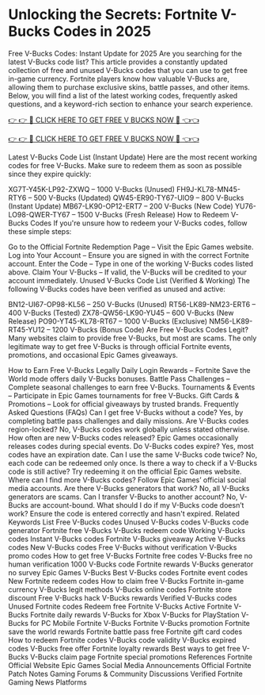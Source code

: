 # Unlocking the Secrets: Fortnite V-Bucks Codes in 2025

Free V-Bucks Codes: Instant Update for 2025
Are you searching for the latest V-Bucks code list? This article provides a constantly updated collection of free and unused V-Bucks codes that you can use to get free in-game currency. Fortnite players know how valuable V-Bucks are, allowing them to purchase exclusive skins, battle passes, and other items. Below, you will find a list of the latest working codes, frequently asked questions, and a keyword-rich section to enhance your search experience.

[👉 👉 🎁 CLICK HERE TO GET FREE V BUCKS NOW 🎁 👈👈](https://shorter.me/W-reX)

[👉 👉 🎁 CLICK HERE TO GET FREE V BUCKS NOW 🎁 👈👈](https://shorter.me/nVzTR)


Latest V-Bucks Code List (Instant Update)
Here are the most recent working codes for free V-Bucks. Make sure to redeem them as soon as possible since they expire quickly:

XG7T-Y45K-LP92-ZXWQ – 1000 V-Bucks (Unused)
FH9J-KL78-MN45-RTY6 – 500 V-Bucks (Updated)
QW45-ER90-TY67-UIO9 – 800 V-Bucks (Instant Update)
MB67-LK90-OP12-ERT7 – 200 V-Bucks (New Code)
YU76-LO98-QWER-TY67 – 1500 V-Bucks (Fresh Release)
How to Redeem V-Bucks Codes
If you're unsure how to redeem your V-Bucks codes, follow these simple steps:

Go to the Official Fortnite Redemption Page – Visit the Epic Games website.
Log into Your Account – Ensure you are signed in with the correct Fortnite account.
Enter the Code – Type in one of the working V-Bucks codes listed above.
Claim Your V-Bucks – If valid, the V-Bucks will be credited to your account immediately.
Unused V-Bucks Code List (Verified & Working)
The following V-Bucks codes have been verified as unused and active:

BN12-UI67-OP98-KL56 – 250 V-Bucks (Unused)
RT56-LK89-NM23-ERT6 – 400 V-Bucks (Tested)
ZX78-QW56-LK90-YU45 – 600 V-Bucks (New Release)
PO90-YT45-KL78-RT67 – 1000 V-Bucks (Exclusive)
NM56-LK89-RT45-YU12 – 1200 V-Bucks (Bonus Code)
Are Free V-Bucks Codes Legit?
Many websites claim to provide free V-Bucks, but most are scams. The only legitimate way to get free V-Bucks is through official Fortnite events, promotions, and occasional Epic Games giveaways.

How to Earn Free V-Bucks Legally
Daily Login Rewards – Fortnite Save the World mode offers daily V-Bucks bonuses.
Battle Pass Challenges – Complete seasonal challenges to earn free V-Bucks.
Tournaments & Events – Participate in Epic Games tournaments for free V-Bucks.
Gift Cards & Promotions – Look for official giveaways by trusted brands.
Frequently Asked Questions (FAQs)
Can I get free V-Bucks without a code?
Yes, by completing battle pass challenges and daily missions.
Are V-Bucks codes region-locked?
No, V-Bucks codes work globally unless stated otherwise.
How often are new V-Bucks codes released?
Epic Games occasionally releases codes during special events.
Do V-Bucks codes expire?
Yes, most codes have an expiration date.
Can I use the same V-Bucks code twice?
No, each code can be redeemed only once.
Is there a way to check if a V-Bucks code is still active?
Try redeeming it on the official Epic Games website.
Where can I find more V-Bucks codes?
Follow Epic Games’ official social media accounts.
Are there V-Bucks generators that work?
No, all V-Bucks generators are scams.
Can I transfer V-Bucks to another account?
No, V-Bucks are account-bound.
What should I do if my V-Bucks code doesn’t work?
Ensure the code is entered correctly and hasn't expired.
Related Keywords List
Free V-Bucks codes
Unused V-Bucks codes
V-Bucks code generator
Fortnite free V-Bucks
V-Bucks redeem code
Working V-Bucks codes
Instant V-Bucks codes
Fortnite V-Bucks giveaway
Active V-Bucks codes
New V-Bucks codes
Free V-Bucks without verification
V-Bucks promo codes
How to get free V-Bucks
Fortnite free codes
V-Bucks free no human verification
1000 V-Bucks code
Fortnite rewards
V-Bucks generator no survey
Epic Games V-Bucks
Best V-Bucks codes
Fortnite event codes
New Fortnite redeem codes
How to claim free V-Bucks
Fortnite in-game currency
V-Bucks legit methods
V-Bucks online codes
Fortnite store discount
Free V-Bucks hack
V-Bucks rewards
Verified V-Bucks codes
Unused Fortnite codes
Redeem free Fortnite V-Bucks
Active Fortnite V-Bucks
Fortnite daily rewards
V-Bucks for Xbox
V-Bucks for PlayStation
V-Bucks for PC
Mobile Fortnite V-Bucks
Fortnite V-Bucks promotion
Fortnite save the world rewards
Fortnite battle pass free
Fortnite gift card codes
How to redeem Fortnite codes
V-Bucks code validity
V-Bucks expired codes
V-Bucks free offer
Fortnite loyalty rewards
Best ways to get free V-Bucks
V-Bucks claim page
Fortnite special promotions
References
Fortnite Official Website
Epic Games Social Media Announcements
Official Fortnite Patch Notes
Gaming Forums & Community Discussions
Verified Fortnite Gaming News Platforms
